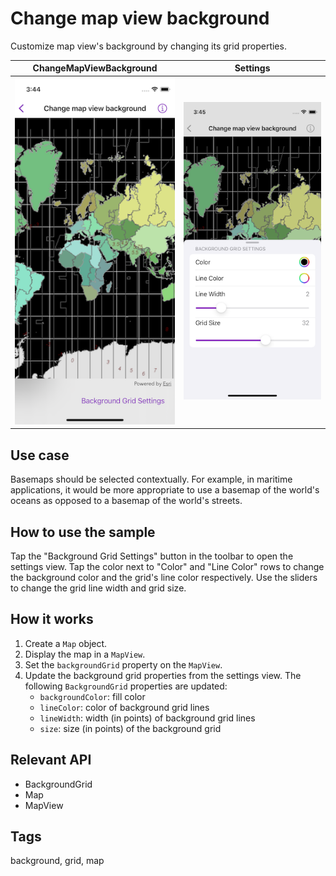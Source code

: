 # Change map view background

Customize map view's background by changing its grid properties.

| ChangeMapViewBackground | Settings |
| ----------------- | ------------- |
|![Image of change map view background](change-map-view-background.png)|![Image of change map view background](change-map-view-background-settings.png)|

## Use case

Basemaps should be selected contextually. For example, in maritime applications, it would be more appropriate to use a basemap of the world's oceans as opposed to a basemap of the world's streets.

## How to use the sample

Tap the "Background Grid Settings" button in the toolbar to open the settings view. Tap the color next to "Color" and "Line Color" rows to change the background color and the grid's line color respectively. Use the sliders to change the grid line width and grid size.

## How it works

1. Create a `Map` object.
2. Display the map in a `MapView`.
3. Set the `backgroundGrid` property on the `MapView`.
3. Update the background grid properties from the settings view. The following `BackgroundGrid` properties are updated:
    * `backgroundColor`: fill color
    * `lineColor`: color of background grid lines
    * `lineWidth`: width (in points) of background grid lines
    * `size`: size (in points) of the background grid

## Relevant API

* BackgroundGrid
* Map
* MapView

## Tags

background, grid, map
